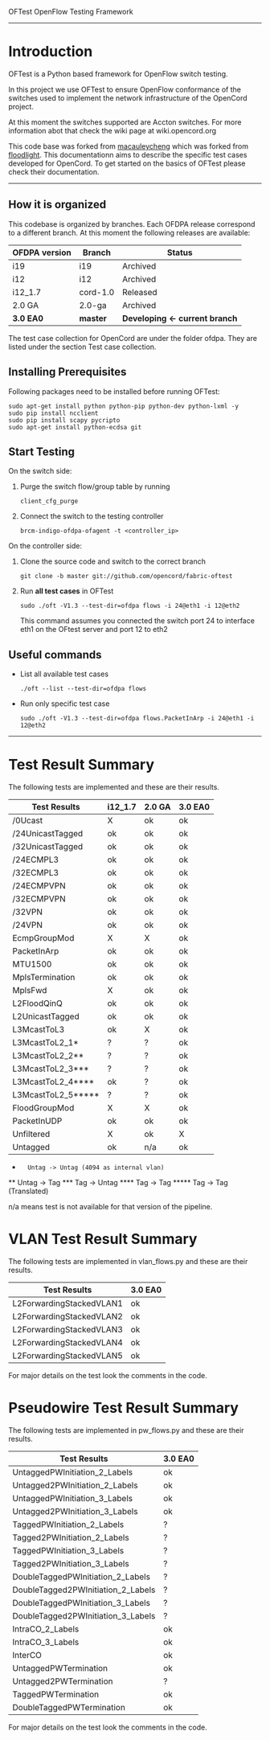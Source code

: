 OFTest OpenFlow Testing Framework

---

# Introduction

OFTest is a Python based framework for OpenFlow switch testing.

In this project we use OFTest to ensure OpenFlow conformance of the switches used to implement the network infrastructure of the OpenCord project.

At this moment the switches supported are Accton switches. For more information abot that check the wiki page at wiki.opencord.org

This code base was forked from [macauleycheng](github.com/macauleycheng/oftest) which was forked from [floodlight](github.com/floodlight/oftest). This documentationn aims to describe the specific test cases developed for OpenCord. To get started on the basics of OFTest please check their documentation.

---

## How it is organized

This codebase is organized by branches. Each OFDPA release correspond to a different branch. At this moment the following releases are available:

OFDPA version | Branch     | Status
------------- | ---------- | ------
i19           | i19        | Archived
i12           | i12        | Archived
i12_1.7       | cord-1.0   | Released
2.0 GA        | 2.0-ga     | Archived
**3.0 EA0**   | **master** | **Developing <- current branch**

The test case collection for OpenCord are under the folder ofdpa. They are listed under the section Test case collection.

## Installing Prerequisites

Following packages need to be installed before running OFTest:

```
sudo apt-get install python python-pip python-dev python-lxml -y
sudo pip install ncclient
sudo pip install scapy pycripto
sudo apt-get install python-ecdsa git
```

## Start Testing

On the switch side:

1. Purge the switch flow/group table by running

	```
	client_cfg_purge
	```

2. Connect the switch to the testing controller

	```
	brcm-indigo-ofdpa-ofagent -t <controller_ip>
	```

On the controller side:

1. Clone the source code and switch to the correct branch

	```
	git clone -b master git://github.com/opencord/fabric-oftest
	```

2. Run **all test cases** in OFTest

	```
	sudo ./oft -V1.3 --test-dir=ofdpa flows -i 24@eth1 -i 12@eth2
	```
	This command assumes you connected the switch port 24 to interface eth1 on the OFtest server and port 12 to eth2

## Useful commands

* List all available test cases

	```
	./oft --list --test-dir=ofdpa flows
	```

* Run only specific test case

	```
	sudo ./oft -V1.3 --test-dir=ofdpa flows.PacketInArp -i 24@eth1 -i 12@eth2
	```

---

# Test Result Summary

The following tests are implemented and these are their results.

Test Results       | i12_1.7 | 2.0 GA | 3.0 EA0
-------            | ------- | ------ | -------
/0Ucast            | X       | ok     | ok
/24UnicastTagged   | ok      | ok     | ok
/32UnicastTagged   | ok      | ok     | ok
/24ECMPL3          | ok      | ok     | ok
/32ECMPL3          | ok      | ok     | ok
/24ECMPVPN         | ok      | ok     | ok
/32ECMPVPN         | ok      | ok     | ok
/32VPN             | ok      | ok     | ok
/24VPN             | ok      | ok     | ok
EcmpGroupMod       | X       | X      | ok
PacketInArp        | ok      | ok     | ok
MTU1500            | ok      | ok     | ok
MplsTermination    | ok      | ok     | ok
MplsFwd            | X       | ok     | ok
L2FloodQinQ        | ok      | ok     | ok
L2UnicastTagged    | ok      | ok     | ok
L3McastToL3        | ok      | X      | ok
L3McastToL2_1*     | ?       | ?      | ok
L3McastToL2_2**    | ?       | ?      | ok
L3McastToL2_3***   | ?       | ?      | ok
L3McastToL2_4****  | ok      | ?      | ok
L3McastToL2_5***** | ?       | ?      | ok
FloodGroupMod      | X       | X      | ok
PacketInUDP        | ok      | ok     | ok
Unfiltered         | X       | ok     | X
Untagged           | ok      | n/a    | ok

*       Untag -> Untag (4094 as internal vlan)
**      Untag -> Tag
***     Tag   -> Untag
****    Tag   -> Tag
*****   Tag   -> Tag (Translated)

n/a means test is not available for that version of the pipeline.

# VLAN Test Result Summary

The following tests are implemented in vlan_flows.py and these are their results.

Test Results                | 3.0 EA0
-----------------           | -------
L2ForwardingStackedVLAN1    | ok
L2ForwardingStackedVLAN2    | ok
L2ForwardingStackedVLAN3    | ok
L2ForwardingStackedVLAN4    | ok
L2ForwardingStackedVLAN5    | ok

For major details on the test look the comments in the code.

# Pseudowire Test Result Summary

The following tests are implemented in pw_flows.py and these are their results.

Test Results                            | 3.0 EA0
----------------------------------      | -------
UntaggedPWInitiation_2_Labels           | ok
Untagged2PWInitiation_2_Labels          | ok
UntaggedPWInitiation_3_Labels           | ok
Untagged2PWInitiation_3_Labels          | ok
TaggedPWInitiation_2_Labels             | ?
Tagged2PWInitiation_2_Labels            | ?
TaggedPWInitiation_3_Labels             | ?
Tagged2PWInitiation_3_Labels            | ?
DoubleTaggedPWInitiation_2_Labels       | ?
DoubleTagged2PWInitiation_2_Labels      | ?
DoubleTaggedPWInitiation_3_Labels       | ?
DoubleTagged2PWInitiation_3_Labels      | ?
IntraCO_2_Labels                        | ok
IntraCO_3_Labels                        | ok
InterCO                                 | ok
UntaggedPWTermination                   | ok
Untagged2PWTermination                  | ?
TaggedPWTermination                     | ok
DoubleTaggedPWTermination               | ok


For major details on the test look the comments in the code.

